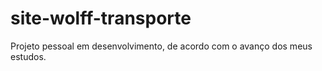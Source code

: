 # site-wolff-transporte
Projeto pessoal em desenvolvimento, de acordo com o avanço dos meus estudos.
